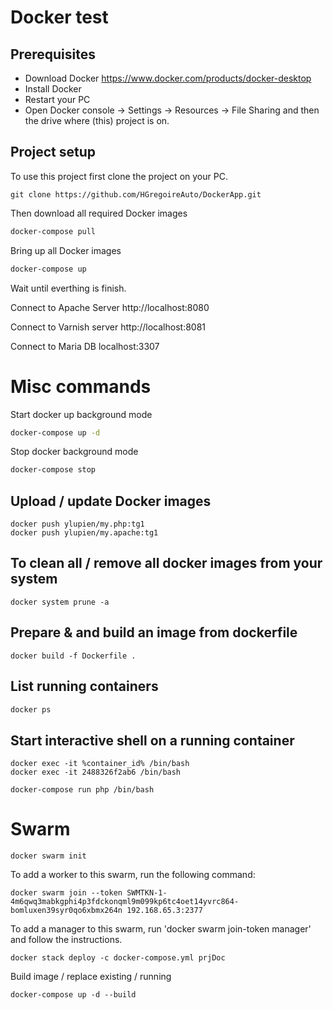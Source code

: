 # Docker test

## Prerequisites
+ Download Docker https://www.docker.com/products/docker-desktop
+ Install Docker
+ Restart your PC
+ Open Docker console -> Settings -> Resources -> File Sharing and then the drive where (this) project is on.

## Project setup

To use this project first clone the project on your PC.

```
git clone https://github.com/HGregoireAuto/DockerApp.git
```

Then download all required Docker images

```bash
docker-compose pull
```

Bring up all Docker images

```bash
docker-compose up
```

Wait until everthing is finish. 

Connect to Apache Server 
http://localhost:8080  


Connect to Varnish server
http://localhost:8081  


Connect to Maria DB
localhost:3307


# Misc commands

Start docker up background mode

```bash
docker-compose up -d
```

Stop docker background mode

```bash
docker-compose stop
```


## Upload / update Docker images
```
docker push ylupien/my.php:tg1
docker push ylupien/my.apache:tg1
```

## To clean all / remove all docker images from your system
```
docker system prune -a
```

## Prepare & and build an image from dockerfile
```
docker build -f Dockerfile .
```

## List running containers
```bash
docker ps
```

## Start interactive shell on a running container
```
docker exec -it %container_id% /bin/bash
docker exec -it 2488326f2ab6 /bin/bash

docker-compose run php /bin/bash
```

# Swarm
```
docker swarm init
```

To add a worker to this swarm, run the following command:

```
docker swarm join --token SWMTKN-1-4m6qwq3mabkgphi4p3fdckonqml9m099kp6tc4oet14yvrc864-bomluxen39syr0qo6xbmx264n 192.168.65.3:2377
```

To add a manager to this swarm, run 'docker swarm join-token manager' and follow the instructions.


```
docker stack deploy -c docker-compose.yml prjDoc
```


Build image / replace existing / running
```
docker-compose up -d --build
```